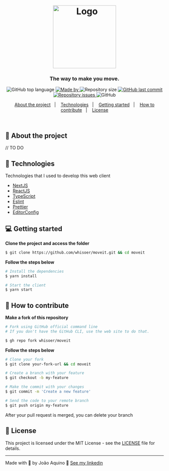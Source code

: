 <h1 align="center">
  <img src='https://svgshare.com/i/UPM.svg' alt="Logo" width="200px" />
</h1>

<h3 align="center">
  The way to make you move.
</h3>

<p align="center">
  <img alt="GitHub top language" src="https://img.shields.io/github/languages/top/whisoer/moveit?color=green">

  <a href="https://www.linkedin.com/in/joao-aquino/" target="_blank" rel="noopener noreferrer">
    <img alt="Made by" src="https://img.shields.io/badge/made%20by-joao%20aquino-green">
  </a>

  <img alt="Repository size" src="https://img.shields.io/github/repo-size/whisoer/moveit?color=green">

  <a href="https://github.com/whisoer/moveit/commits/main">
    <img alt="GitHub last commit" src="https://img.shields.io/github/last-commit/whisoer/moveit?color=green">
  </a>

  <a href="https://github.com/whisoer/moveit/issues">
    <img alt="Repository issues" src="https://img.shields.io/github/issues/whisoer/moveit?color=green">
  </a>

  <img alt="GitHub" src="https://img.shields.io/github/license/whisoer/moveit?color=green">
</p>

<p align="center">
  <a href="#-about-the-project">About the project</a>&nbsp;&nbsp;&nbsp;|&nbsp;&nbsp;&nbsp;
  <a href="#-technologies">Technologies</a>&nbsp;&nbsp;&nbsp;|&nbsp;&nbsp;&nbsp;
  <a href="#-getting-started">Getting started</a>&nbsp;&nbsp;&nbsp;|&nbsp;&nbsp;&nbsp;
  <a href="#-how-to-contribute">How to contribute</a>&nbsp;&nbsp;&nbsp;|&nbsp;&nbsp;&nbsp;
  <a href="#-license">License</a>
</p>

</br>

## 🚧 About the project

// TO DO

## 🚀 Technologies

Technologies that I used to develop this web client

- [NextJS](https://nextjs.org/)
- [ReactJS](https://reactjs.org/)
- [TypeScript](https://www.typescriptlang.org/)
- [Eslint](https://eslint.org/)
- [Prettier](https://prettier.io/)
- [EditorConfig](https://editorconfig.org/)

## 💻 Getting started

**Clone the project and access the folder**

```bash
$ git clone https://github.com/whisoer/moveit.git && cd moveit
```

**Follow the steps below**

```bash
# Install the dependencies
$ yarn install

# Start the client
$ yarn start
```

## 🤔 How to contribute

**Make a fork of this repository**

```bash
# Fork using GitHub official command line
# If you don't have the GitHub CLI, use the web site to do that.

$ gh repo fork whisoer/moveit
```

**Follow the steps below**

```bash
# Clone your fork
$ git clone your-fork-url && cd moveit

# Create a branch with your feature
$ git checkout -b my-feature

# Make the commit with your changes
$ git commit -m 'Create a new feature'

# Send the code to your remote branch
$ git push origin my-feature
```

After your pull request is merged, you can delete your branch

## 📝 License

This project is licensed under the MIT License - see the [LICENSE](LICENSE) file for details.

---

Made with 💜 by João Aquino 👋 [See my linkedin](https://www.linkedin.com/in/joao-aquino/)
